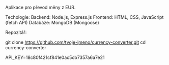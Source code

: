 Aplikace pro převod měny z EUR.

Techologie:
Backend: Node.js, Express.js
Frontend: HTML, CSS, JavaScript (fetch API)
Databáze: MongoDB (Mongoose)

Repozitář:

git clone https://github.com/tvoje-jmeno/currency-converter.git
cd currency-converter

API_KEY=18c80f421cf841e0ac5cb7357a6a7e21




